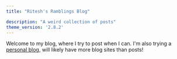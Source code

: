 ```yaml
---
title: "Ritesh's Ramblings Blog"

description: "A weird collection of posts"
theme_version: '2.8.2'
---
```

Welcome to my blog, where I try to post when I can. I'm also trying a [personal blog](https://world.hey.com/ritesh/), will likely have more blog sites than posts! 
